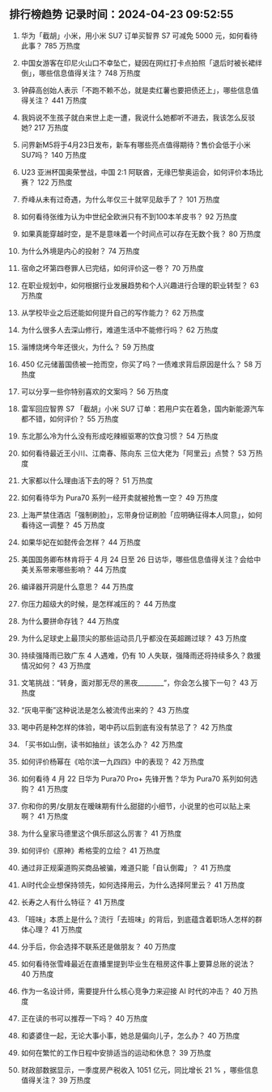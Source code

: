 
## 排行榜趋势 记录时间：2024-04-23 09:52:55
  
  1. 华为「截胡」小米，用小米 SU7 订单买智界 S7 可减免 5000 元，如何看待此事？ 785 万热度
    
  2. 中国女游客在印尼火山口不幸坠亡，疑因在网红打卡点拍照「退后时被长裙绊倒」，哪些信息值得关注？ 748 万热度
    
  3. 钟薛高创始人表示「不跑不赖不怂，就是卖红薯也要把债还上」，哪些信息值得关注？ 441 万热度
    
  4. 我妈说不生孩子就白来世上走一遭，我说什么她都听不进去，我该怎么反驳她? 217 万热度
    
  5. 问界新M5将于4月23日发布，新车有哪些亮点值得期待？售价会低于小米SU7吗？ 140 万热度
    
  6. U23 亚洲杯国奥荣誉战，中国 2:1 阿联酋，无缘巴黎奥运会，如何评价本场比赛？ 122 万热度
    
  7. 乔峰从未有过奇遇，为什么年仅三十就罕见敌手了？ 101 万热度
    
  8. 如何看待张维为认为中世纪全欧洲只有不到100本羊皮书？ 92 万热度
    
  9. 如果真能穿越时空，是不是意味着一个时间点可以存在无数个我？ 80 万热度
    
  10. 为什么外境是内心的投射？ 74 万热度
    
  11. 宿命之坏第四卷罪人已完结，如何评价这一卷？ 70 万热度
    
  12. 在职业规划中，如何根据行业发展趋势和个人兴趣进行合理的职业转型？ 63 万热度
    
  13. 从学校毕业之后还能如何提升自己的写作能力？ 62 万热度
    
  14. 为什么很多人去深山修行，难道生活中不能修行吗？ 62 万热度
    
  15. 淄博烧烤今年还很火，为什么？ 59 万热度
    
  16. 450 亿元储蓄国债被一抢而空，你买了吗？一债难求背后原因是什么？ 58 万热度
    
  17. 可以分享一些你特别喜欢的文案吗？ 56 万热度
    
  18. 雷军回应智界 S7 「截胡」小米 SU7 订单：若用户实在着急，国内新能源汽车都不错，如何评价？ 55 万热度
    
  19. 东北那么冷为什么没有形成吃辣椒驱寒的饮食习惯？ 54 万热度
    
  20. 如何看待最近王小川、江南春、陈向东 三位大佬为「阿里云」点赞？ 53 万热度
    
  21. 大家都以什么理由活下去的呀？ 51 万热度
    
  22. 如何看待华为 Pura70 系列一经开卖就被抢售一空？ 49 万热度
    
  23. 上海严禁住酒店「强制刷脸」，忘带身份证刷脸「应明确征得本人同意」，如何看待这一调整？ 45 万热度
    
  24. 如果华妃在如懿传会怎样？ 44 万热度
    
  25. 美国国务卿布林肯将于 4 月 24 日至 26 日访华，哪些信息值得关注？会给中美关系带来哪些影响？ 44 万热度
    
  26. 编译器开洞是什么意思？ 44 万热度
    
  27. 你压力超级大的时候，是怎样减压的？ 44 万热度
    
  28. 为什么要拼命存钱？ 44 万热度
    
  29. 为什么足球史上最顶尖的那些运动员几乎都没在英超踢过球？ 43 万热度
    
  30. 持续强降雨已致广东 4 人遇难，仍有 10 人失联，强降雨还将持续多久？救援情况如何？ 43 万热度
    
  31. 文笔挑战：“转身，面对那无尽的黑夜________”，你会怎么接下一句？ 43 万热度
    
  32. “灰电平衡”这种说法是怎么被流传出来的？ 43 万热度
    
  33. 喝中药是种怎样的体验，喝中药以后到底有没有禁忌了？ 42 万热度
    
  34. 「买书如山倒，读书如抽丝」该怎么办？ 42 万热度
    
  35. 如何评价杨幂在《哈尔滨一九四四》中的表现？ 42 万热度
    
  36. 如何看待 4 月 22 日华为 Pura70 Pro+ 先锋开售？华为 Pura70 系列如何选购？ 41 万热度
    
  37. 你和你的男/女朋友在暧昧期有什么甜甜的小细节，小说里的也可以贴上来啊？ 41 万热度
    
  38. 为什么皇家马德里这个俱乐部这么厉害？ 41 万热度
    
  39. 如何评价《原神》希格雯的立绘？ 41 万热度
    
  40. 通过非正规渠道购买商品被骗，难道只能「自认倒霉」？ 41 万热度
    
  41. AI时代企业想保持领先，如何选择用云，为什么选择阿里云？ 41 万热度
    
  42. 长寿之人有什么特征？ 41 万热度
    
  43. 「班味」本质上是什么？流行「去班味」的背后，到底蕴含着职场人怎样的群体心理？ 41 万热度
    
  44. 分手后，你会选择不联系还是做朋友？ 40 万热度
    
  45. 如何看待张雪峰最近在直播里提到毕业生在租房这件事上要算总账的说法？ 40 万热度
    
  46. 作为一名设计师，需要提升什么核心竞争力来迎接 AI 时代的冲击？ 40 万热度
    
  47. 正在读的书可以推荐一下吗？ 40 万热度
    
  48. 和婆婆住一起，无论大事小事，她总是偏向儿子，怎么办？ 40 万热度
    
  49. 如何在繁忙的工作日程中安排适当的运动和休息？ 39 万热度
    
  50. 财政部数据显示，一季度房产税收入 1051 亿元，同比增长 21 % ，哪些信息值得关注？ 39 万热度
    